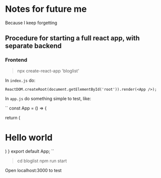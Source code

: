 # Notes for future me
Because I keep forgetting
## Procedure for starting a full react app, with separate backend

### Frontend
> npx create-react-app 'bloglist'

In `index.js` do:

``
ReactDOM.createRoot(document.getElementById('root')).render(<App />);
``

In `app.js` do something simple to test, like:

``
const App = () => {

  return (
    <div>
      <h1>Hello world</h1>
    </div>
  )
}
export default App;
``

> cd bloglist
> npm run start

Open localhost:3000 to test



